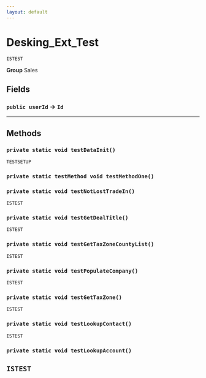 ```yaml
---
layout: default
---
```

# Desking_Ext_Test

`ISTEST`



**Group** Sales

## Fields

### `public userId` → `Id`


---
## Methods
### `private static void testDataInit()`

`TESTSETUP`
### `private static testMethod void testMethodOne()`
### `private static void testNotLostTradeIn()`

`ISTEST`
### `private static void testGetDealTitle()`

`ISTEST`
### `private static void testGetTaxZoneCountyList()`

`ISTEST`
### `private static void testPopulateCompany()`

`ISTEST`
### `private static void testGetTaxZone()`

`ISTEST`
### `private static void testLookupContact()`

`ISTEST`
### `private static void testLookupAccount()`

`ISTEST`
---
